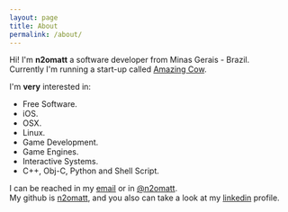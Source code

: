 ```yaml
---
layout: page
title: About
permalink: /about/
---
```


Hi! I'm __n2omatt__ a software developer from Minas Gerais - Brazil.   
Currently I'm running a start-up called [Amazing Cow](http://www.github.com/amazingcow).

I'm __very__ interested in:

* Free Software.
* iOS.
* OSX.
* Linux.
* Game Development.
* Game Engines.
* Interactive Systems.
* C++, Obj-C, Python and Shell Script.

I can be reached in my [email](mailto:n2o.matt@gmail.com) or in 
[@n2omatt](http://www.twitter.com/n2omatt).   
My github is [n2omatt](@n2omatt), and you also can take a look at my 
[linkedin](https://br.linkedin.com/in/n2omatt) profile.




